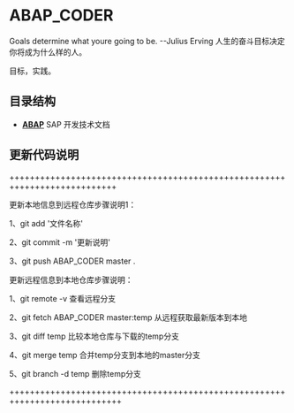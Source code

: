 # ABAP_CODER
Goals determine what youre going to be.
                      --Julius Erving 
人生的奋斗目标决定你将成为什么样的人。


目标，实践。



## 目录结构
* **[ABAP](https://github.com/Jack-liangqihua/ABAP_CODER/blob/master/ABAP.md)** 
	SAP 开发技术文档



## 更新代码说明
 
+++++++++++++++++++++++++++++++++++++++++++++++++++++++++++++++++++++++++++

更新本地信息到远程仓库步骤说明1：

1、git add '文件名称'

2、git commit -m '更新说明'

3、git push  ABAP_CODER master . 

更新远程信息到本地仓库步骤说明：

1、git remote -v                      查看远程分支

2、git fetch ABAP_CODER master:temp   从远程获取最新版本到本地

3、git diff temp                      比较本地仓库与下载的temp分支

4、git merge temp                     合并temp分支到本地的master分支

5、git branch -d temp                 删除temp分支

++++++++++++++++++++++++++++++++++++++++++++++++++++++++++++++++++++++++++++
